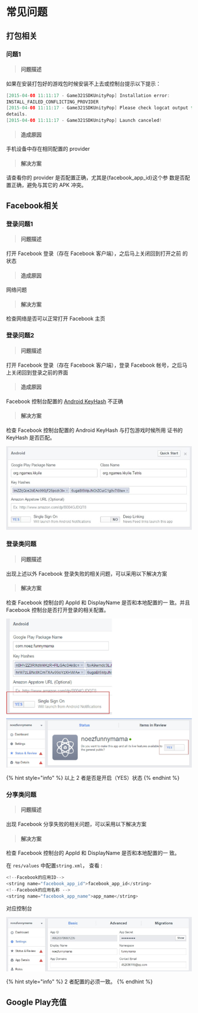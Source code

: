 # 常见问题

## 打包相关

### 问题1

> ####  问题描述

 如果在安装打包好的游戏包时候安装不上去或控制台提示以下提示：

```java
[2015-04-08 11:11:17 - Game321SDKUnityPop] Installation error:
INSTALL_FAILED_CONFLICTING_PROVIDER
[2015-04-08 11:11:17 - Game321SDKUnityPop] Please check logcat output for more
details.
[2015-04-08 11:11:17 - Game321SDKUnityPop] Launch canceled!
```

> #### **造成原因**

手机设备中存在相同配置的 provider

> #### 解决方案

请查看你的 provider 是否配置正确，尤其是{facebook\_app\_id}这个参
数是否配置正确，避免与其它的 APK 冲突。



## Facebook相关

###  登录问题1

> ####  问题描述

 打开 Facebook 登录（存在 Facebook 客户端），之后马上关闭回到打开之前
的状态

> #### **造成原因**

 网络问题

> #### 解决方案

 检查网络是否可以正常打开 Facebook 主页



###  登录问题2

> ####  问题描述

打开 Facebook 登录（存在 Facebook 客户端），登录 Facebook 帐号，之后马
上关闭回到登录之前的界面

> #### **造成原因**

 Facebook 控制台配置的 [Android KeyHash](https://developers.facebook.com/docs/android/getting-started#create_hash) 不正确

> #### 解决方案

 检查 Facebook 控制台配置的 Android  KeyHash 与打包游戏时候所用
证书的 KeyHash 是否匹配。

![&#x67E5;&#x770B;&#x56FE;&#x4E2D;Key Hashes&#x662F;&#x5426;&#x914D;&#x7F6E;&#x6B63;&#x786E;](.gitbook/assets/doc1.jpg)



### 登录类问题

> ####  问题描述

出现上述以外 Facebook 登录失败的相关问题，可以采用以下解决方案

> #### 解决方案

检查 Facebook 控制台的 AppId 和 DisplayName 是否和本地配置的一
致。并且 Facebook 控制台是否打开登录的相关配置。

![](.gitbook/assets/doc3.jpg)

{% hint style="info" %}
以上 2 者是否是开启（YES）状态
{% endhint %}

### 

### 分享类问题

> ####  问题描述

出现 Facebook 分享失败的相关问题，可以采用以下解决方案

> #### 解决方案

 检查 Facebook 控制台的 AppId 和 DisplayName 是否和本地配置的一
致。


在 `res/values` 中配置`string.xml`， 查看 :

```java
<!--Facebook的应用ID-->
<string name="facebook_app_id">facebook_app_id</string>
<!--Facebook的应用名称 -->
<string name="facebook_app_name">app_name</string>
```

对应控制台

![&#x68C0;&#x67E5;&#x56FE;&#x4E2D;&#x548C;&#x914D;&#x7F6E;&#x7684;&#x662F;&#x5426;&#x5339;&#x914D;](.gitbook/assets/doc2.jpg)

{% hint style="info" %}
2 者配置的必须一致。
{% endhint %}

## Google Play充值

### 

